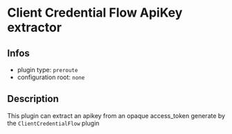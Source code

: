 
# Client Credential Flow ApiKey extractor

## Infos

* plugin type: `preroute`
* configuration root: ``none``

## Description

This plugin can extract an apikey from an opaque access_token generate by the `ClientCredentialFlow` plugin







